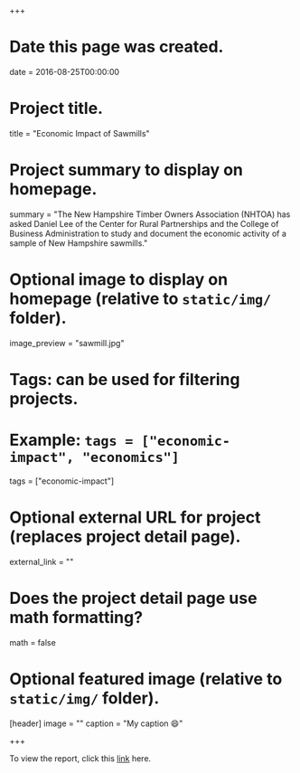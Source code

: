 +++
# Date this page was created.
date = 2016-08-25T00:00:00

# Project title.
title = "Economic Impact of Sawmills"

# Project summary to display on homepage.
summary = "The New Hampshire Timber Owners Association (NHTOA) has asked Daniel Lee of the Center for Rural Partnerships and the College of Business Administration to study and document the economic activity of a sample of New Hampshire sawmills."

# Optional image to display on homepage (relative to `static/img/` folder).
image_preview = "sawmill.jpg"

# Tags: can be used for filtering projects.
# Example: `tags = ["economic-impact", "economics"]`
tags = ["economic-impact"]

# Optional external URL for project (replaces project detail page).
external_link = ""

# Does the project detail page use math formatting?
math = false

# Optional featured image (relative to `static/img/` folder).
[header]
image = ""
caption = "My caption :smile:"

+++

To view the report, click this [link](https://www.nhtoa.org/advocacy-legislation/research/84-economic-contribution-of-the-sawmill-industry-in-new-hampshire-calendar-year-2014.html) here.